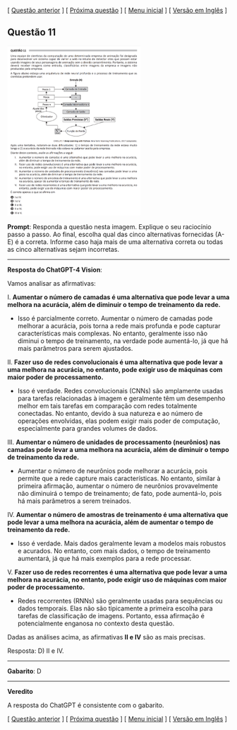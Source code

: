 \[ [Questão anterior](q10-por.md) \] \[ [Próxima questão](q12-por.md) \] \[ [Menu inicial](/README.md) \] \[ [Versão em Inglês](q11-eng.md) \] 

## Questão 11 ##

<img src="q11-image.png" alt="Question 11 image file" width="60%" height="60%">

**Prompt**: Responda a questão nesta imagem. Explique o seu raciocínio passo a passo. Ao final, escolha qual das cinco alternativas fornecidas (A-E) é a correta. Informe caso haja mais de uma alternativa correta ou todas as cinco alternativas sejam incorretas.

---

**Resposta do ChatGPT-4 Vision**: 

Vamos analisar as afirmativas:

I. **Aumentar o número de camadas é uma alternativa que pode levar a uma melhora na acurácia, além de diminuir o tempo de treinamento da rede.**
   - Isso é parcialmente correto. Aumentar o número de camadas pode melhorar a acurácia, pois torna a rede mais profunda e pode capturar características mais complexas. No entanto, geralmente isso não diminui o tempo de treinamento, na verdade pode aumentá-lo, já que há mais parâmetros para serem ajustados.

II. **Fazer uso de redes convolucionais é uma alternativa que pode levar a uma melhora na acurácia, no entanto, pode exigir uso de máquinas com maior poder de processamento.**
   - Isso é verdade. Redes convolucionais (CNNs) são amplamente usadas para tarefas relacionadas à imagem e geralmente têm um desempenho melhor em tais tarefas em comparação com redes totalmente conectadas. No entanto, devido à sua natureza e ao número de operações envolvidas, elas podem exigir mais poder de computação, especialmente para grandes volumes de dados.

III. **Aumentar o número de unidades de processamento (neurônios) nas camadas pode levar a uma melhora na acurácia, além de diminuir o tempo de treinamento da rede.**
   - Aumentar o número de neurônios pode melhorar a acurácia, pois permite que a rede capture mais características. No entanto, similar à primeira afirmação, aumentar o número de neurônios provavelmente não diminuirá o tempo de treinamento; de fato, pode aumentá-lo, pois há mais parâmetros a serem treinados.

IV. **Aumentar o número de amostras de treinamento é uma alternativa que pode levar a uma melhora na acurácia, além de aumentar o tempo de treinamento da rede.**
   - Isso é verdade. Mais dados geralmente levam a modelos mais robustos e acurados. No entanto, com mais dados, o tempo de treinamento aumentará, já que há mais exemplos para a rede processar.

V. **Fazer uso de redes recorrentes é uma alternativa que pode levar a uma melhora na acurácia, no entanto, pode exigir uso de máquinas com maior poder de processamento.**
   - Redes recorrentes (RNNs) são geralmente usadas para sequências ou dados temporais. Elas não são tipicamente a primeira escolha para tarefas de classificação de imagens. Portanto, essa afirmação é potencialmente enganosa no contexto desta questão.

Dadas as análises acima, as afirmativas **II e IV** são as mais precisas.

Resposta: D) II e IV.

---

**Gabarito**: D

---

**Veredito**

A resposta do ChatGPT é consistente com o gabarito.

\[ [Questão anterior](q10-por.md) \] \[ [Próxima questão](q12-por.md) \] \[ [Menu inicial](/README.md) \] \[ [Versão em Inglês](q11-eng.md) \] 
